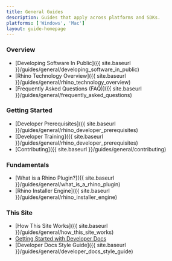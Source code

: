 ```yaml
---
title: General Guides
description: Guides that apply across platforms and SDKs.
platforms: ['Windows', 'Mac']
layout: guide-homepage
---
```


### Overview

- [Developing Software In Public]({{ site.baseurl }}/guides/general/developing_software_in_public)
- [Rhino Technology Overview]({{ site.baseurl }}/guides/general/rhino_technology_overview)
- [Frequently Asked Questions (FAQ)]({{ site.baseurl }}/guides/general/frequently_asked_questions)

<!--column-->

### Getting Started

- [Developer Prerequisites]({{ site.baseurl }}/guides/general/rhino_developer_prerequisites)
- [Developer Training]({{ site.baseurl }}/guides/general/rhino_developer_prerequisites)
- [Contributing]({{ site.baseurl }}/guides/general/contributing)

### Fundamentals

- [What is a Rhino Plugin?]({{ site.baseurl }}/guides/general/what_is_a_rhino_plugin)
- [Rhino Installer Engine]({{ site.baseurl }}/guides/general/rhino_installer_engine)

<!--column-->

### This Site

- [How This Site Works]({{ site.baseurl }}/guides/general/how_this_site_works)
- [Getting Started with Developer Docs](https://github.com/mcneel/developer-rhino3d-com/blob/master/README.md)
- [Developer Docs Style Guide]({{ site.baseurl }}/guides/general/developer_docs_style_guide)
